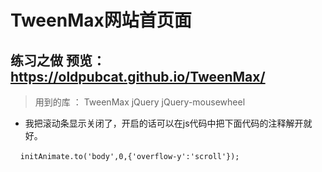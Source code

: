 # TweenMax网站首页面

## 练习之做  预览：https://oldpubcat.github.io/TweenMax/

> 用到的库 ：  TweenMax  jQuery  jQuery-mousewheel

* 我把滚动条显示关闭了，开启的话可以在js代码中把下面代码的注释解开就好。
 
     `initAnimate.to('body',0,{'overflow-y':'scroll'});`
